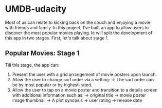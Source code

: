 # UMDB-udacity
Most of us can relate to kicking back on the couch and enjoying a movie with friends and family.
In this project, I’ve built an app to allow users to discover the most popular movies playing.
Ie will split the development of this app in two stages.
First, let's talk about stage 1.

## Popular Movies: Stage 1
Till this stage, the app can:
1) Present the user with a grid arrangement of movie posters upon launch.
2) Allow the user to change sort order via a setting:
      -> The sort order can be by most popular or by highest-rated.
3) Allow the user to tap on a movie poster and transition to a details screen with additional information such as:
      -> original title
      -> movie poster image thumbnail
      -> A plot synopsis
      -> user rating
      -> release date






